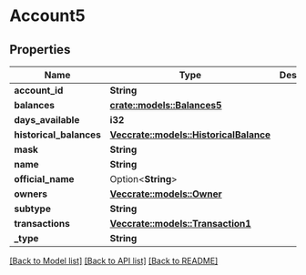 # Account5

## Properties

Name | Type | Description | Notes
------------ | ------------- | ------------- | -------------
**account_id** | **String** |  | 
**balances** | [**crate::models::Balances5**](Balances5.md) |  | 
**days_available** | **i32** |  | 
**historical_balances** | [**Vec<crate::models::HistoricalBalance>**](HistoricalBalance.md) |  | 
**mask** | **String** |  | 
**name** | **String** |  | 
**official_name** | Option<**String**> |  | 
**owners** | [**Vec<crate::models::Owner>**](Owner.md) |  | 
**subtype** | **String** |  | 
**transactions** | [**Vec<crate::models::Transaction1>**](Transaction1.md) |  | 
**_type** | **String** |  | 

[[Back to Model list]](../README.md#documentation-for-models) [[Back to API list]](../README.md#documentation-for-api-endpoints) [[Back to README]](../README.md)


